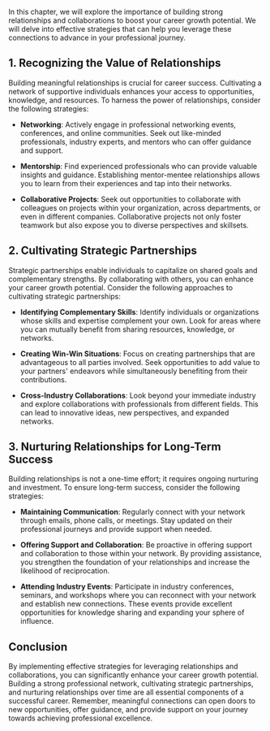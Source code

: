 
In this chapter, we will explore the importance of building strong relationships and collaborations to boost your career growth potential. We will delve into effective strategies that can help you leverage these connections to advance in your professional journey.

1\. Recognizing the Value of Relationships
-----------------------------------------

Building meaningful relationships is crucial for career success. Cultivating a network of supportive individuals enhances your access to opportunities, knowledge, and resources. To harness the power of relationships, consider the following strategies:

* **Networking**: Actively engage in professional networking events, conferences, and online communities. Seek out like-minded professionals, industry experts, and mentors who can offer guidance and support.

* **Mentorship**: Find experienced professionals who can provide valuable insights and guidance. Establishing mentor-mentee relationships allows you to learn from their experiences and tap into their networks.

* **Collaborative Projects**: Seek out opportunities to collaborate with colleagues on projects within your organization, across departments, or even in different companies. Collaborative projects not only foster teamwork but also expose you to diverse perspectives and skillsets.

2\. Cultivating Strategic Partnerships
-------------------------------------

Strategic partnerships enable individuals to capitalize on shared goals and complementary strengths. By collaborating with others, you can enhance your career growth potential. Consider the following approaches to cultivating strategic partnerships:

* **Identifying Complementary Skills**: Identify individuals or organizations whose skills and expertise complement your own. Look for areas where you can mutually benefit from sharing resources, knowledge, or networks.

* **Creating Win-Win Situations**: Focus on creating partnerships that are advantageous to all parties involved. Seek opportunities to add value to your partners' endeavors while simultaneously benefiting from their contributions.

* **Cross-Industry Collaborations**: Look beyond your immediate industry and explore collaborations with professionals from different fields. This can lead to innovative ideas, new perspectives, and expanded networks.

3\. Nurturing Relationships for Long-Term Success
------------------------------------------------

Building relationships is not a one-time effort; it requires ongoing nurturing and investment. To ensure long-term success, consider the following strategies:

* **Maintaining Communication**: Regularly connect with your network through emails, phone calls, or meetings. Stay updated on their professional journeys and provide support when needed.

* **Offering Support and Collaboration**: Be proactive in offering support and collaboration to those within your network. By providing assistance, you strengthen the foundation of your relationships and increase the likelihood of reciprocation.

* **Attending Industry Events**: Participate in industry conferences, seminars, and workshops where you can reconnect with your network and establish new connections. These events provide excellent opportunities for knowledge sharing and expanding your sphere of influence.

Conclusion
----------

By implementing effective strategies for leveraging relationships and collaborations, you can significantly enhance your career growth potential. Building a strong professional network, cultivating strategic partnerships, and nurturing relationships over time are all essential components of a successful career. Remember, meaningful connections can open doors to new opportunities, offer guidance, and provide support on your journey towards achieving professional excellence.

